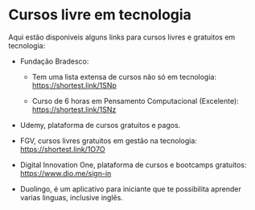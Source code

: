 # Cursos livre em tecnologia

Aqui estão disponiveis alguns links para cursos livres e gratuitos em tecnologia:

- Fundação Bradesco:
  - Tem uma lista extensa de cursos não só em tecnologia:
     https://shortest.link/1SNp

  - Curso de 6 horas em Pensamento Computacional (Excelente): 
    https://shortest.link/1SNz
  
 - Udemy, plataforma de cursos gratuitos e pagos. 

 - FGV, cursos livres gratuitos em gestão na tecnologia:
  https://shortest.link/1O7O
  
 - Digital Innovation One, plataforma de cursos e bootcamps gratuitos: 
   https://www.dio.me/sign-in  
 
 - Duolingo, é um aplicativo para iniciante que te possibilita aprender varias linguas, inclusive inglês. 

